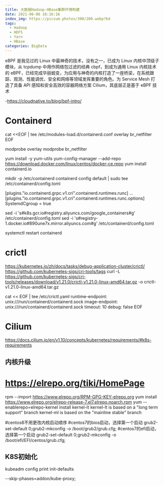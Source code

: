 ```yaml
---
title: 大数据Hadoop-HBase集群环境构建
date: 2021-06-06 16:16:16
index_img: https://picsum.photos/300/200.webp?bd
tags:
  - Hadoop
  - HDFS
  - Yarn
  - HBase
categories: BigData
---
```


eBPF 是我见过的 Linux 中最神奇的技术，没有之一，已成为 Linux 内核中顶级子模块，从 tcpdump 中用作网络包过滤的经典 cbpf，到成为通用 Linux 内核技术的 eBPF，已经完成华丽蜕变，为应用与神奇的内核打造了一座桥梁，在系统跟踪、观测、性能调优、安全和网络等领域发挥重要的角色。为 Service Mesh 打造了具备 API 感知和安全高效的容器网络方案 Cilium，其底层正是基于 eBPF 技术

-https://cloudnative.to/blog/bpf-intro/

<!-- more -->

# Containerd
cat <<EOF | tee /etc/modules-load.d/containerd.conf
overlay
br_netfilter
EOF

modprobe overlay
modprobe br_netfilter

yum install -y yum-utils
yum-config-manager --add-repo https://download.docker.com/linux/centos/docker-ce.repo
yum install containerd.io

mkdir -p /etc/containerd
containerd config default | sudo tee /etc/containerd/config.toml

[plugins."io.containerd.grpc.v1.cri".containerd.runtimes.runc]
  ...
  [plugins."io.containerd.grpc.v1.cri".containerd.runtimes.runc.options]
    SystemdCgroup = true

sed -i 's#k8s.gcr.io#registry.aliyuncs.com/google_containers#g' /etc/containerd/config.toml
sed -i 's#registry-1.docker.io#890une7x.mirror.aliyuncs.com#g' /etc/containerd/config.toml

systemctl restart containerd

# crictl 
https://kubernetes.io/zh/docs/tasks/debug-application-cluster/crictl/
https://github.com/kubernetes-sigs/cri-tools/tags
curl -L https://github.com/kubernetes-sigs/cri-tools/releases/download/v1.21.0/crictl-v1.21.0-linux-amd64.tar.gz -o crictl-v1.21.0-linux-amd64.tar.gz

cat << EOF | tee /etc/crictl.yaml
runtime-endpoint: unix:///run/containerd/containerd.sock
image-endpoint: unix:///run/containerd/containerd.sock
timeout: 10
debug: false
EOF

# Cilium
https://docs.cilium.io/en/v1.10/concepts/kubernetes/requirements/#k8s-requirements

## 内核升级
# https://elrepo.org/tiki/HomePage
rpm --import https://www.elrepo.org/RPM-GPG-KEY-elrepo.org
yum install https://www.elrepo.org/elrepo-release-7.el7.elrepo.noarch.rpm
yum --enablerepo=elrepo-kernel install kernel-lt
kernel-lt is based on a "long term support" branch
kernel-ml is based on the "mainline stable" branch

#centos8不用更改内核启动顺序
#centos7的bios启动，选择第一个启动
grub2-set-default 0;grub2-mkconfig -o /boot/grub2/grub.cfg;
#centos7的efi启动，选择第一个启动
grub2-set-default 0;grub2-mkconfig -o /boot/efi/EFI/centos/grub.cfg;

## K8S初始化
kubeadm config print init-defaults

--skip-phases=addon/kube-proxy;